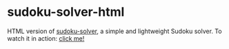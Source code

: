 # sudoku-solver-html
HTML version of [sudoku-solver](https://github.com/GFerrara/sudoku-solver), a simple and lightweight Sudoku solver.
To watch it in action: [click me!](https://gferrara.github.io/sudoku-solver-html/)
